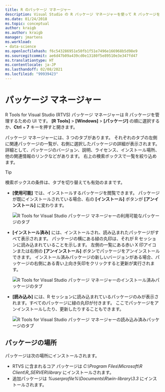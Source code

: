 ```yaml
---
title: R のパッケージ マネージャー
description: Visual Studio の R パッケージ マネージャーを使って R パッケージをインストールおよび管理する方法について説明します。
ms.date: 01/24/2018
ms.topic: conceptual
author: kraigb
ms.author: kraigb
manager: jmartens
ms.workload:
- data-science
ms.openlocfilehash: f6c543286951e50fb1f51e7496e166968b5d98e9
ms.sourcegitcommit: ae6d47b09a439cd0e13180f5e89510e3e347fd47
ms.translationtype: HT
ms.contentlocale: ja-JP
ms.lasthandoff: 02/08/2021
ms.locfileid: "99939423"
---
```

# <a name="package-manager"></a>パッケージ マネージャー

R Tools for Visual Studio (RTVS) パッケージ マネージャーは R パッケージを管理するための UI です。 **[R Tools]**  >  **[Windows]**  >  **[パッケージ]** の順に選択するか、**Ctrl** + **7** キーを押すと開きます。

パッケージ マネージャーには、3 つのタブがあります。 それぞれのタブの左側に関連パッケージの一覧が、右側に選択したパッケージの詳細が表示されます。詳細として、パッケージのバージョン、説明、ライセンス、インストール場所、他の関連情報のリンクなどがあります。 右上の検索ボックスで一覧を絞り込めます。

> [!Tip]
> 検索ボックスの条件は、タブを切り替えても有効のままです。

- **[使用可能]** では、インストールするパッケージを閲覧できます。 パッケージが既にインストールされている場合、右の **[インストール]** ボタンが **[アンインストール]** に変わります。

    ![R Tools for Visual Studio パッケージ マネージャーの利用可能なパッケージのタブ](media/package-manager-available.png)

- **[インストール済み]** には、インストールされ、読み込まれたパッケージがすべて表示されます。 パッケージの横にある緑の丸印は、それが R セッションに読み込まれていることを示します。 左側の一覧にある赤い X 印アイコンまたは右側の **[アンインストール]** ボタンでパッケージをアンインストールできます。 インストール済みパッケージの新しいバージョンがある場合、パッケージの右側にある青い上向き矢印をクリックすると更新が実行されます。

    ![R Tools for Visual Studio パッケージ マネージャーのインストール済みパッケージのタブ](media/package-manager-installed.png)

- **[読み込み]** には、R セッションに読み込まれているパッケージのみが表示されます。すべてのパッケージに緑の丸印が付きます。 ここでパッケージをアンインストールしたり、更新したりすることもできます。

    ![R Tools for Visual Studio パッケージ マネージャーの読み込み済みパッケージのタブ](media/package-manager-loaded.png)

## <a name="package-locations"></a>パッケージの場所

パッケージは次の場所にインストールされます。

- RTVS に含まれるコア パッケージは *C:\Program Files\Microsoft\R Client\R_SERVER\library* にインストールされます。
- 追加パッケージは *%userprofile%\Documents\R\win-library\3.3* にインストールされます。

